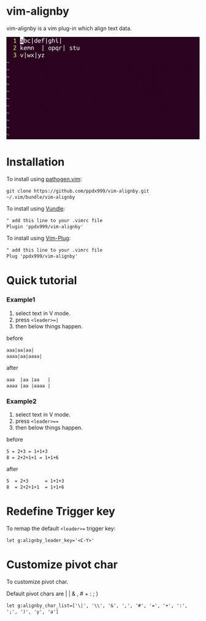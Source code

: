 # vim-alignby 
vim-alignby is a vim plug-in which align text data.

![screenshot](doc/screenshot.gif)

# Installation

To install using [pathogen.vim](https://github.com/tpope/vim-pathogen):
```
git clone https://github.com/ppdx999/vim-alignby.git ~/.vim/bundle/vim-alignby
```

To install using [Vundle](https://github.com/gmarik/vundle):
```
" add this line to your .vimrc file
Plugin 'ppdx999/vim-alignby'
```

To install using [Vim-Plug](https://github.com/junegunn/vim-plug):
```
" add this line to your .vimrc file
Plug 'ppdx999/vim-alignby'
```


# Quick tutorial

### Example1

1. select text in V mode.
2. press `<leader>=|`
3. then below things happen.

before
```
aaa|aa|aa|
aaaa|aa|aaaa|
```
after
```
aaa  |aa |aa   | 
aaaa |aa |aaaa | 
```

### Example2

1. select text in V mode.
2. press `<leader>==`
3. then below things happen.

before
```
5 = 2+3 = 1+1+3
8 = 2+2+1+1 = 1+1+6
```
after
```
5  = 2+3      = 1+1+3 
8  = 2+2+1+1  = 1+1+6 
```

# Redefine Trigger key

To remap the default `<leader>=` trigger key:
```
let g:alignby_leader_key='<C-Y>'
```


# Customize pivot char

To customize pivot char.

Default pivot chars are | | & , # + : ; )

```
let g:alignby_char_list=['\|', '\\', '&', ',', '#', '=', '+', ':', ';', ')', 'y', 'a']
```
